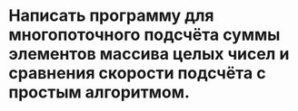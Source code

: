 # Написать программу для многопоточного подсчёта суммы элементов массива целых чисел и сравнения скорости подсчёта с простым алгоритмом.
